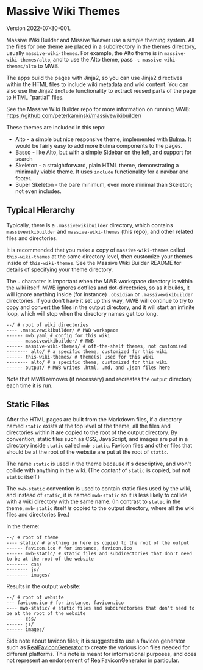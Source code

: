 # Massive Wiki Themes

Version 2022-07-30-001.

Massive Wiki Builder and Missive Weaver use a simple theming system.  All the files for one theme are placed in a subdirectory in the themes directory, usually `massive-wiki-themes`.  For example, the Alto theme is in `massive-wiki-themes/alto`, and to use the Alto theme, pass `-t massive-wiki-themes/alto` to MWB.

The apps build the pages with Jinja2, so you can use Jinja2 directives within the HTML files to include wiki metadata and wiki content.  You can also use the Jinja2 `include` functionality to extract reused parts of the page to HTML "partial" files.

See the Massive Wiki Builder repo for more information on running MWB: <https://github.com/peterkaminski/massivewikibuilder/>

These themes are included in this repo:

- Alto - a simple but nice responsive theme, implemented with [Bulma](https://bulma.io).  It would be fairly easy to add more Bulma components to the pages.
- Basso - like Alto, but with a simple Sidebar on the left, and support for search
- Skeleton - a straightforward, plain HTML theme, demonstrating a minimally viable theme.  It uses `include` functionality for a navbar and footer.
- Super Skeleton - the bare minimum, even more minimal than Skeleton; not even includes.

## Typical Hierarchy

Typically, there is a `.massivewikibuilder` directory, which contains `massivewikibuilder` and `massive-wiki-themes` (this repo), and other related files and directories.

It is recommended that you make a copy of `massive-wiki-themes` called `this-wiki-themes` at the same directory level, then customize your themes inside of `this-wiki-themes`.  See the Massive Wiki Builder README for details of specifying your theme directory.

The `.` character is important when the MWB workspace directory is within the wiki itself.  MWB ignores dotfiles and dot-directories, so as it builds, it will ignore anything inside (for instance) `.obsidian` or `.massivewikibuilder` directories.  If you don't have it set up this way, MWB will continue to try to copy and convert the files in the output directory, and it will start an infinite loop, which will stop when the directory names get too long.

```
--/ # root of wiki directories
---- .massivewikibuilder/ # MWB workspace
------ mwb.yaml # config for this wiki
------ massivewikibuilder/ # MWB
------ massive-wiki-themes/ # off-the-shelf themes, not customized
-------- alto/ # a specific theme, customized for this wiki
------ this-wiki-themes/ # theme(s) used for this wiki
-------- alto/ # a specific theme, customized for this wiki
------ output/ # MWB writes .html, .md, and .json files here
```

Note that MWB removes (if necessary) and recreates the `output` directory each time it is run.

## Static Files

After the HTML pages are built from the Markdown files, if a directory named `static` exists at the top level of the theme, all the files and directories within it are copied to the root of the output directory.  By convention, static files such as CSS, JavaScript, and images are put in a directory inside `static` called `mwb-static`. Favicon files and other files that should be at the root of the website are put at the root of `static`.

The name `static` is used in the theme because it's descriptive, and won't collide with anything in the wiki. (The _content_ of `static` is copied, but not `static` itself.)

The `mwb-static` convention is used to contain static files used by the wiki, and instead of `static`, it is named `mwb-static` so it is less likely to collide with a wiki directory with the same name. (In contrast to `static` in the theme, `mwb-static` itself _is_ copied to the output directory, where all the wiki files and directories live.)

In the theme:

```
--/ # root of theme
---- static/ # anything in here is copied to the root of the output
------ favicon.ico # for instance, favicon.ico
------ mwb-static/ # static files and subdirectories that don't need to be at the root of the website
-------- css/
-------- js/
-------- images/
```

Results in the output website:

```
--/ # root of website
--- favicon.ico # for instance, favicon.ico
---- mwb-static/ # static files and subdirectories that don't need to be at the root of the website
------ css/
------ js/
------ images/
```

Side note about favicon files; it is suggested to use a favicon generator such as [RealFaviconGenerator](https://realfavicongenerator.net/) to create the various icon files needed for different platforms. This note is meant for informational purposes, and does not represent an endorsement of RealFaviconGenerator in particular.

